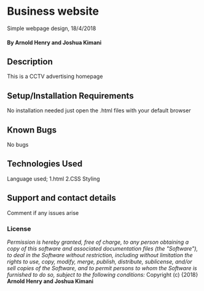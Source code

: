# Business website
Simple webpage design, 18/4/2018
#### By **Arnold Henry and Joshua Kimani**
## Description
This is a CCTV advertising homepage
## Setup/Installation Requirements
No installation needed just open the .html files with your default browser
## Known Bugs
No bugs
## Technologies Used
Language used;
 1.html
 2.CSS Styling
## Support and contact details
Comment if any issues arise
### License
*Permission is hereby granted, free of charge, to any person obtaining a copy of this software and associated documentation files (the "Software"), to deal in the Software without restriction, including without limitation the rights to use, copy, modify, merge, publish, distribute, sublicense, and/or sell copies of the Software, and to permit persons to whom the Software is furnished to do so, subject to the following conditions:*
Copyright (c) {2018} **Arnold Henry and Joshua Kimani**
